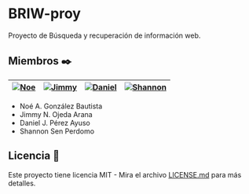# BRIW-proy

Proyecto de Búsqueda y recuperación de información web.

## Miembros ✒️
| <a href="https://github.com/Noe-Alejandro">![Noe](https://github.com/plupyt/BRIW-proy/blob/main/public/assets/noe_profile.jpeg) </a> | <a href="https://github.com/JimmyOjeda">![Jimmy](https://github.com/plupyt/BRIW-proy/blob/main/public/assets/jimmy_profile.jpeg)</a> | <a href="https://github.com/plupyt">![Daniel](https://github.com/plupyt/BRIW-proy/blob/main/public/assets/daniel_profile.jpeg)</a> | <a href="https://github.com/Shannonsen">![Shannon](https://github.com/plupyt/BRIW-proy/blob/main/public/assets/shannon_profile.jpeg) </a> | 
| ----- | ----- | ----- | ----- |

* Noé A. González Bautista
* Jimmy N. Ojeda Arana
* Daniel J. Pérez Ayuso
* Shannon Sen Perdomo

## Licencia 📄

Este proyecto tiene licencia MIT - Mira el archivo [LICENSE.md](https://github.com/plupyt/BRIW-proy/blob/main/LICENSE) para más detalles.
